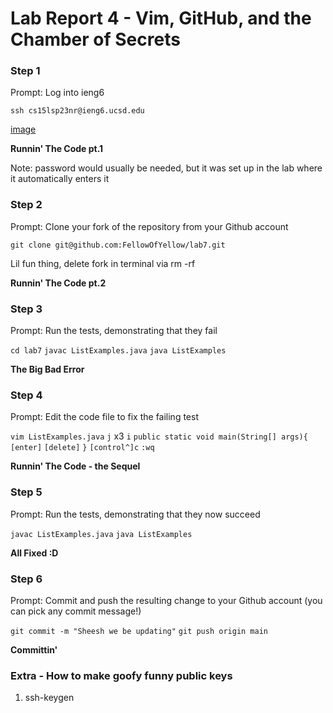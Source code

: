 # Lab Report 4 - Vim, GitHub, and the Chamber of Secrets


### Step 1
Prompt: Log into ieng6

`ssh cs15lsp23nr@ieng6.ucsd.edu`

[image](/assets/Lab7pt1.png)

**Runnin' The Code pt.1**

Note: password would usually be needed, but it was set up in the lab where it automatically enters it

### Step 2
Prompt: Clone your fork of the repository from your Github account

`git clone git@github.com:FellowOfYellow/lab7.git`

Lil fun thing, delete fork in terminal via rm -rf <name of file>

**Runnin' The Code pt.2**


### Step 3
Prompt: Run the tests, demonstrating that they fail

`cd lab7`
`javac ListExamples.java`
`java ListExamples`

**The Big Bad Error**


### Step 4
Prompt: Edit the code file to fix the failing test

`vim ListExamples.java`
`j` x3
`i`
`public static void main(String[] args){`
`[enter]`
`[delete]`
`}`
`[control^]c`
`:wq`
  
**Runnin' The Code - the Sequel**

### Step 5
Prompt: Run the tests, demonstrating that they now succeed

`javac ListExamples.java`
`java ListExamples`

**All Fixed :D**

### Step 6
Prompt: Commit and push the resulting change to your Github account (you can pick any commit message!)

`git commit -m "Sheesh we be updating"`
`git push origin main`

**Committin'**
  

  
### Extra - How to make goofy funny public keys
1. ssh-keygen
